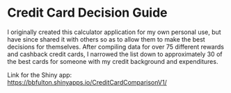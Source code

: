 # Credit Card Decision Guide

I originally created this calculator application for my own personal use, but have since shared it with others so as to allow them to make the best decisions for themselves.  After compiling data for over 75 different rewards and cashback credit cards, I narrowed the list down to approximately 30 of the best cards for someone with my credit background and expenditures.

Link for the Shiny app:  https://bbfulton.shinyapps.io/CreditCardComparisonV1/

